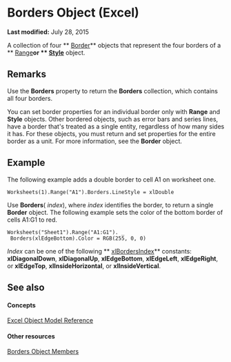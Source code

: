 
# Borders Object (Excel)

 **Last modified:** July 28, 2015

A collection of four  ** [Border](bca516bf-7c0f-f9df-078d-dfb522f256f3.md)** objects that represent the four borders of a ** [Range](b8207778-0dcc-4570-1234-f130532cc8cd.md)**or  ** [Style](3c1e9184-0075-5f46-9a1a-0b61d874d1f8.md)** object.

## Remarks

Use the  **Borders** property to return the **Borders** collection, which contains all four borders.

You can set border properties for an individual border only with  **Range** and **Style** objects. Other bordered objects, such as error bars and series lines, have a border that's treated as a single entity, regardless of how many sides it has. For these objects, you must return and set properties for the entire border as a unit. For more information, see the **Border** object.


## Example

The following example adds a double border to cell A1 on worksheet one.


```
Worksheets(1).Range("A1").Borders.LineStyle = xlDouble
```

Use  **Borders**( _index_), where  _index_ identifies the border, to return a single **Border** object. The following example sets the color of the bottom border of cells A1:G1 to red.




```
Worksheets("Sheet1").Range("A1:G1"). _ 
 Borders(xlEdgeBottom).Color = RGB(255, 0, 0)
```

 _Index_ can be one of the following ** [xlBordersIndex](91ab77e7-c54f-266d-fc61-7ce0bed1bd8c.md)** constants: **xlDiagonalDown**,  **xlDiagonalUp**,  **xlEdgeBottom**,  **xlEdgeLeft**,  **xlEdgeRight**, or  **xlEdgeTop**,  **xlInsideHorizontal**, or  **xlInsideVertical**.


## See also


#### Concepts


 [Excel Object Model Reference](11ea8598-8a20-92d5-f98b-0da04263bf2c.md)
#### Other resources


 [Borders Object Members](8fb1ee1d-8e09-0b65-a9a3-4f278f6f9164.md)
